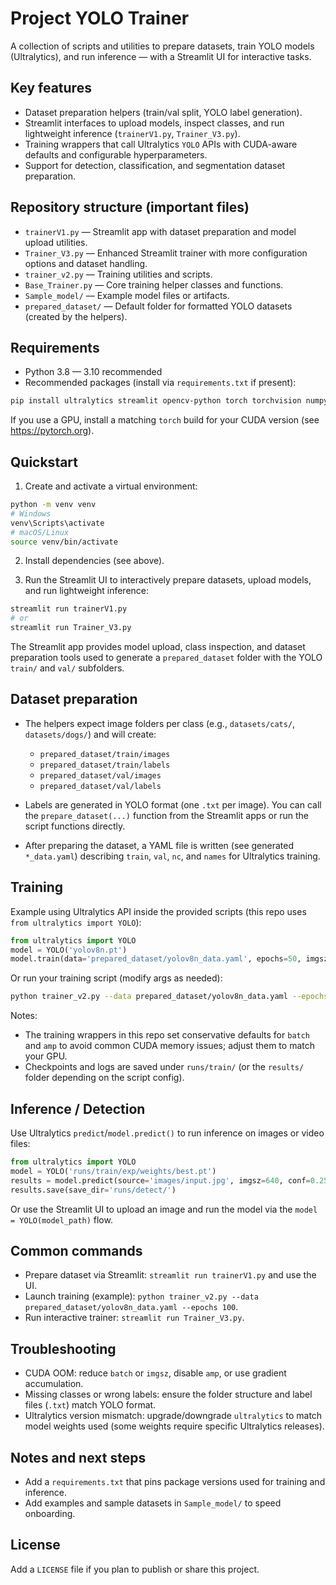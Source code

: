 # Project YOLO Trainer

A collection of scripts and utilities to prepare datasets, train YOLO models (Ultralytics), and run inference — with a Streamlit UI for interactive tasks.

## Key features

- Dataset preparation helpers (train/val split, YOLO label generation).
- Streamlit interfaces to upload models, inspect classes, and run lightweight inference (`trainerV1.py`, `Trainer_V3.py`).
- Training wrappers that call Ultralytics `YOLO` APIs with CUDA-aware defaults and configurable hyperparameters.
- Support for detection, classification, and segmentation dataset preparation.

## Repository structure (important files)

- `trainerV1.py` — Streamlit app with dataset preparation and model upload utilities.
- `Trainer_V3.py` — Enhanced Streamlit trainer with more configuration options and dataset handling.
- `trainer_v2.py` — Training utilities and scripts.
- `Base_Trainer.py` — Core training helper classes and functions.
- `Sample_model/` — Example model files or artifacts.
- `prepared_dataset/` — Default folder for formatted YOLO datasets (created by the helpers).

## Requirements

- Python 3.8 — 3.10 recommended
- Recommended packages (install via `requirements.txt` if present):

```bash
pip install ultralytics streamlit opencv-python torch torchvision numpy pandas pillow tqdm
```

If you use a GPU, install a matching `torch` build for your CUDA version (see https://pytorch.org).

## Quickstart

1. Create and activate a virtual environment:

```bash
python -m venv venv
# Windows
venv\Scripts\activate
# macOS/Linux
source venv/bin/activate
```

2. Install dependencies (see above).

3. Run the Streamlit UI to interactively prepare datasets, upload models, and run lightweight inference:

```bash
streamlit run trainerV1.py
# or
streamlit run Trainer_V3.py
```

The Streamlit app provides model upload, class inspection, and dataset preparation tools used to generate a `prepared_dataset` folder with the YOLO `train/` and `val/` subfolders.

## Dataset preparation

- The helpers expect image folders per class (e.g., `datasets/cats/`, `datasets/dogs/`) and will create:
  - `prepared_dataset/train/images`
  - `prepared_dataset/train/labels`
  - `prepared_dataset/val/images`
  - `prepared_dataset/val/labels`

- Labels are generated in YOLO format (one `.txt` per image). You can call the `prepare_dataset(...)` function from the Streamlit apps or run the script functions directly.

- After preparing the dataset, a YAML file is written (see generated `*_data.yaml`) describing `train`, `val`, `nc`, and `names` for Ultralytics training.

## Training

Example using Ultralytics API inside the provided scripts (this repo uses `from ultralytics import YOLO`):

```python
from ultralytics import YOLO
model = YOLO('yolov8n.pt')
model.train(data='prepared_dataset/yolov8n_data.yaml', epochs=50, imgsz=640, batch=16, device='0')
```

Or run your training script (modify args as needed):

```bash
python trainer_v2.py --data prepared_dataset/yolov8n_data.yaml --epochs 50 --imgsz 640 --batch 16
```

Notes:
- The training wrappers in this repo set conservative defaults for `batch` and `amp` to avoid common CUDA memory issues; adjust them to match your GPU.
- Checkpoints and logs are saved under `runs/train/` (or the `results/` folder depending on the script config).

## Inference / Detection

Use Ultralytics `predict`/`model.predict()` to run inference on images or video files:

```python
from ultralytics import YOLO
model = YOLO('runs/train/exp/weights/best.pt')
results = model.predict(source='images/input.jpg', imgsz=640, conf=0.25)
results.save(save_dir='runs/detect/')
```

Or use the Streamlit UI to upload an image and run the model via the `model = YOLO(model_path)` flow.

## Common commands

- Prepare dataset via Streamlit: `streamlit run trainerV1.py` and use the UI.
- Launch training (example): `python trainer_v2.py --data prepared_dataset/yolov8n_data.yaml --epochs 100`.
- Run interactive trainer: `streamlit run Trainer_V3.py`.

## Troubleshooting

- CUDA OOM: reduce `batch` or `imgsz`, disable `amp`, or use gradient accumulation.
- Missing classes or wrong labels: ensure the folder structure and label files (`.txt`) match YOLO format.
- Ultralytics version mismatch: upgrade/downgrade `ultralytics` to match model weights used (some weights require specific Ultralytics releases).

## Notes and next steps

- Add a `requirements.txt` that pins package versions used for training and inference.
- Add examples and sample datasets in `Sample_model/` to speed onboarding.

## License

Add a `LICENSE` file if you plan to publish or share this project. 